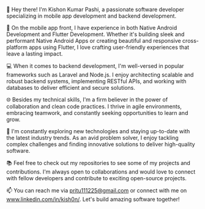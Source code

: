 👋 Hey there! I'm Kishon Kumar Pashi, a passionate software developer specializing in mobile app development and backend development. 

📱 On the mobile app front, I have experience in both Native Android Development and Flutter Development. Whether it's building sleek and performant Native Android Apps or creating beautiful and responsive cross-platform apps using Flutter, I love crafting user-friendly experiences that leave a lasting impact.

💻 When it comes to backend development, I'm well-versed in popular frameworks such as Laravel and Node.js. I enjoy architecting scalable and robust backend systems, implementing RESTful APIs, and working with databases to deliver efficient and secure solutions.

🌐 Besides my technical skills, I'm a firm believer in the power of collaboration and clean code practices. I thrive in agile environments, embracing teamwork, and constantly seeking opportunities to learn and grow.

🚀 I'm constantly exploring new technologies and staying up-to-date with the latest industry trends. As an avid problem solver, I enjoy tackling complex challenges and finding innovative solutions to deliver high-quality software.

📚 Feel free to check out my repositories to see some of my projects and contributions. I'm always open to collaborations and would love to connect with fellow developers and contribute to exciting open-source projects.

📫 You can reach me via pritu111225@gmail.com or connect with me on www.linkedin.com/in/kish0n/. Let's build amazing software together!
